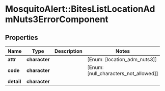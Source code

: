 # MosquitoAlert::BitesListLocationAdmNuts3ErrorComponent


## Properties
Name | Type | Description | Notes
------------ | ------------- | ------------- | -------------
**attr** | **character** |  | [Enum: [location_adm_nuts3]] 
**code** | **character** |  | [Enum: [null_characters_not_allowed]] 
**detail** | **character** |  | 


